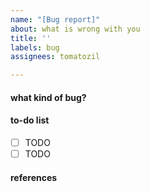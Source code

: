 ```yaml
---
name: "[Bug report]"
about: what is wrong with you
title: ''
labels: bug
assignees: tomatozil

---
```


#### what kind of bug?

#### to-do list
- [ ] TODO
- [ ] TODO

#### references
